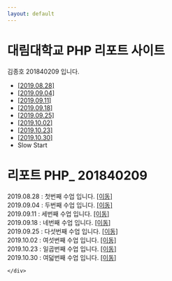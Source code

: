 ```yaml
---
layout: default
---
```


<div class="jumbotron jumbotron-fluid">
  <div class="container">
    <h1 class="display-4">대림대학교 PHP 리포트 사이트</h1>
    <p class="lead">김종호 201840209 입니다.</p>
  </div>
</div>

<div class="container">
  <div class="row">
    <div class="col-sm-3">
        <ul class="list-group">
            <li class="list-group-item"><a href="./01">[2019.08.28]</a></li>
            <li class="list-group-item"><a href="./02/lecture_02" >[2019.09.04]</a></li>
            <li class="list-group-item"><a href="./03">[2019.09.11]</a></li>
            <li class="list-group-item"><a href="./04">[2019.09.18]</a></li>
            <li class="list-group-item"><a href="./05">[2019.09.25]</a></li>
            <li class="list-group-item"><a href="./06">[2019.10.02]</a></li>
            <li class="list-group-item"><a href="./07">[2019.10.23]</a></li>
            <li class="list-group-item"><a href="./08">[2019.10.30]</a></li>
            <li class="list-group-item">Slow Start</li>
          </ul>
    </div>
    <div class="col-sm-9">
     <h1> 리포트 PHP_ 201840209</h1>
         2019.08.28 :
        첫번째 수업 입니다. <a href="./01">[이동]</a><br>
         2019.09.04 :
        두번째 수업 입니다. <a href="./02/lecture_02" >[이동]</a><br>
         2019.09.11 :
        세번째 수업 입니다. <a href="./03">[이동]</a><br>
         2019.09.18 :
        네번째 수업 입니다. <a href="./04">[이동]</a><br>
         2019.09.25 :
        다섯번째 수업 입니다. <a href="./05">[이동]</a><br>
         2019.10.02 :
        여섯번째 수업 입니다. <a href="./06">[이동]</a><br>
        2019.10.23 :
        일곱번째 수업 입니다. <a href="./07">[이동]</a><br>
        2019.10.30 :
        여덟번째 수업 입니다. <a href="./08">[이동]</a><br>
        
    </div>
  </div>
</div>



